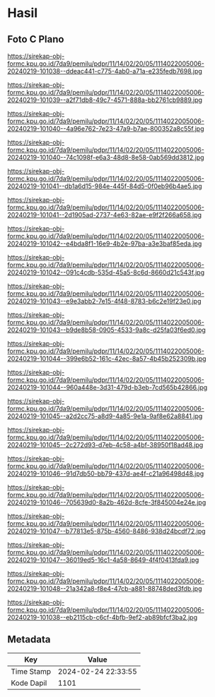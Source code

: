 # Hasil

## Foto C Plano

https://sirekap-obj-formc.kpu.go.id/7da9/pemilu/pdpr/11/14/02/20/05/1114022005006-20240219-101038--ddeac441-c775-4ab0-a71a-e235fedb7698.jpg

https://sirekap-obj-formc.kpu.go.id/7da9/pemilu/pdpr/11/14/02/20/05/1114022005006-20240219-101039--a2f71db8-49c7-4571-888a-bb2761cb9889.jpg

https://sirekap-obj-formc.kpu.go.id/7da9/pemilu/pdpr/11/14/02/20/05/1114022005006-20240219-101040--4a96e762-7e23-47a9-b7ae-800352a8c55f.jpg

https://sirekap-obj-formc.kpu.go.id/7da9/pemilu/pdpr/11/14/02/20/05/1114022005006-20240219-101040--74c1098f-e6a3-48d8-8e58-0ab569dd3812.jpg

https://sirekap-obj-formc.kpu.go.id/7da9/pemilu/pdpr/11/14/02/20/05/1114022005006-20240219-101041--db1a6d15-984e-445f-84d5-0f0eb96b4ae5.jpg

https://sirekap-obj-formc.kpu.go.id/7da9/pemilu/pdpr/11/14/02/20/05/1114022005006-20240219-101041--2d1905ad-2737-4e63-82ae-e9f2f266a658.jpg

https://sirekap-obj-formc.kpu.go.id/7da9/pemilu/pdpr/11/14/02/20/05/1114022005006-20240219-101042--e4bda8f1-16e9-4b2e-97ba-a3e3baf85eda.jpg

https://sirekap-obj-formc.kpu.go.id/7da9/pemilu/pdpr/11/14/02/20/05/1114022005006-20240219-101042--091c4cdb-535d-45a5-8c6d-8660d21c543f.jpg

https://sirekap-obj-formc.kpu.go.id/7da9/pemilu/pdpr/11/14/02/20/05/1114022005006-20240219-101043--e9e3abb2-7e15-4f48-8783-b6c2e19f23e0.jpg

https://sirekap-obj-formc.kpu.go.id/7da9/pemilu/pdpr/11/14/02/20/05/1114022005006-20240219-101043--b9de8b58-0905-4533-9a8c-d25fa03f6ed0.jpg

https://sirekap-obj-formc.kpu.go.id/7da9/pemilu/pdpr/11/14/02/20/05/1114022005006-20240219-101044--399e6b52-161c-42ec-8a57-4b45b252309b.jpg

https://sirekap-obj-formc.kpu.go.id/7da9/pemilu/pdpr/11/14/02/20/05/1114022005006-20240219-101044--960a448e-3d31-479d-b3eb-7cd565b42866.jpg

https://sirekap-obj-formc.kpu.go.id/7da9/pemilu/pdpr/11/14/02/20/05/1114022005006-20240219-101045--a2d2cc75-a8d9-4a85-9e1a-9af8e62a8841.jpg

https://sirekap-obj-formc.kpu.go.id/7da9/pemilu/pdpr/11/14/02/20/05/1114022005006-20240219-101045--2c272d93-d7eb-4c58-a4bf-38950f18ad48.jpg

https://sirekap-obj-formc.kpu.go.id/7da9/pemilu/pdpr/11/14/02/20/05/1114022005006-20240219-101046--91d7db50-bb79-437d-ae4f-c21a96498d48.jpg

https://sirekap-obj-formc.kpu.go.id/7da9/pemilu/pdpr/11/14/02/20/05/1114022005006-20240219-101046--705639d0-8a2b-462d-8cfe-3f845004e24e.jpg

https://sirekap-obj-formc.kpu.go.id/7da9/pemilu/pdpr/11/14/02/20/05/1114022005006-20240219-101047--b77813e5-875b-4560-8486-938d24bcdf72.jpg

https://sirekap-obj-formc.kpu.go.id/7da9/pemilu/pdpr/11/14/02/20/05/1114022005006-20240219-101047--36019ed5-16c1-4a58-8649-4f4f0413fda9.jpg

https://sirekap-obj-formc.kpu.go.id/7da9/pemilu/pdpr/11/14/02/20/05/1114022005006-20240219-101048--21a342a8-f8e4-47cb-a881-88748ded3fdb.jpg

https://sirekap-obj-formc.kpu.go.id/7da9/pemilu/pdpr/11/14/02/20/05/1114022005006-20240219-101038--eb2115cb-c6cf-4bfb-9ef2-ab89bfcf3ba2.jpg


## Metadata

| Key        | Value               |
| ---------- | ------------------- |
| Time Stamp | 2024-02-24 22:33:55 |
| Kode Dapil | 1101                |



